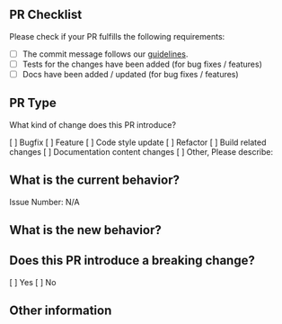 ## PR Checklist

Please check if your PR fulfills the following requirements:

- [ ] The commit message follows our [guidelines](https://github.com/fengyuanchen/viewerjs/blob/master/.github/CONTRIBUTING.md#commit-message-guidelines).
- [ ] Tests for the changes have been added (for bug fixes / features)
- [ ] Docs have been added / updated (for bug fixes / features)

## PR Type

What kind of change does this PR introduce?

<!-- Please check the one that applies to this PR using "x". -->

[ ] Bugfix
[ ] Feature
[ ] Code style update
[ ] Refactor
[ ] Build related changes
[ ] Documentation content changes
[ ] Other, Please describe:

## What is the current behavior?

<!-- Please describe the current behavior that you are modifying, or link to a relevant issue. -->

Issue Number: N/A

## What is the new behavior?

<!-- Describe what the new behavior would be. -->

## Does this PR introduce a breaking change?

[ ] Yes
[ ] No

<!-- If this PR contains a breaking change, please describe the impact and migration path for existing applications below. -->

## Other information
